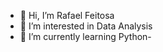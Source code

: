 - 👋 Hi, I’m Rafael Feitosa
- 👀 I’m interested in Data Analysis
- 🌱 I’m currently learning Python- 

<!---
feitosarafa86/feitosarafa86 is a ✨ special ✨ repository because its `README.md` (this file) appears on your GitHub profile.
You can click the Preview link to take a look at your changes.
--->
